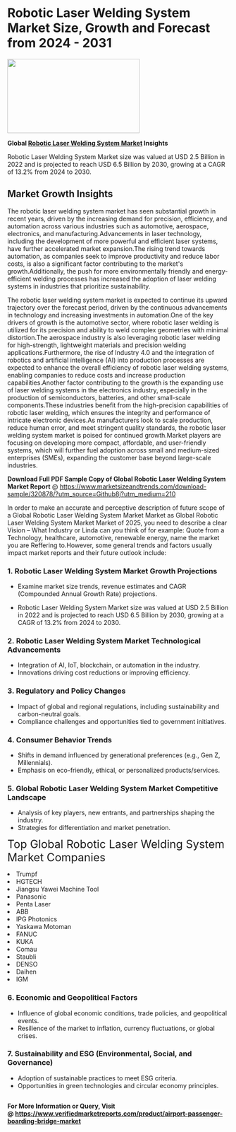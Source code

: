 <H1>Robotic Laser Welding System Market Size, Growth and Forecast from 2024 - 2031</H1><img class="aligncenter size-medium wp-image-584254" src="https://thirdeyenews.in/wp-content/uploads/2024/09/Global-Market-Research-300x168.jpeg" alt="" width="300" height="168" /><p><strong>Global&nbsp;<a href="https://www.marketsizeandtrends.com/download-sample/320878/?utm_source=Github8j?utm_medium=210">Robotic Laser Welding System Market</a> Insights</strong></p><p>Robotic Laser Welding System Market size was valued at USD 2.5 Billion in 2022 and is projected to reach USD 6.5 Billion by 2030, growing at a CAGR of 13.2% from 2024 to 2030.</p><p><h2>Market Growth Insights</h2> <p>The robotic laser welding system market has seen substantial growth in recent years, driven by the increasing demand for precision, efficiency, and automation across various industries such as automotive, aerospace, electronics, and manufacturing.Advancements in laser technology, including the development of more powerful and efficient laser systems, have further accelerated market expansion.The rising trend towards automation, as companies seek to improve productivity and reduce labor costs, is also a significant factor contributing to the market's growth.Additionally, the push for more environmentally friendly and energy-efficient welding processes has increased the adoption of laser welding systems in industries that prioritize sustainability.</p> <p>The robotic laser welding system market is expected to continue its upward trajectory over the forecast period, driven by the continuous advancements in technology and increasing investments in automation.One of the key drivers of growth is the automotive sector, where robotic laser welding is utilized for its precision and ability to weld complex geometries with minimal distortion.The aerospace industry is also leveraging robotic laser welding for high-strength, lightweight materials and precision welding applications.Furthermore, the rise of Industry 4.0 and the integration of robotics and artificial intelligence (AI) into production processes are expected to enhance the overall efficiency of robotic laser welding systems, enabling companies to reduce costs and increase production capabilities.Another factor contributing to the growth is the expanding use of laser welding systems in the electronics industry, especially in the production of semiconductors, batteries, and other small-scale components.These industries benefit from the high-precision capabilities of robotic laser welding, which ensures the integrity and performance of intricate electronic devices.As manufacturers look to scale production, reduce human error, and meet stringent quality standards, the robotic laser welding system market is poised for continued growth.Market players are focusing on developing more compact, affordable, and user-friendly systems, which will further fuel adoption across small and medium-sized enterprises (SMEs), expanding the customer base beyond large-scale industries.<p><span class=""><strong>Download Full PDF Sample Copy of Global Robotic Laser Welding System Market Report</strong> @ <a href="https://www.marketsizeandtrends.com/download-sample/320878/?utm_source=Github8j?utm_medium=210" target="_blank">https://www.marketsizeandtrends.com/download-sample/320878/?utm_source=Github8j?utm_medium=210</a></span></p><p>In order to make an accurate and perceptive description of future scope of a Global&nbsp;Robotic Laser Welding System Market Market as Global&nbsp;Robotic Laser Welding System Market Market of 2025, you need to describe a clear Vision &ndash; What Industry or Linda can you think of for example: Quote from a Technology, healthcare, automotive, renewable energy, name the market you are Reffering to.However, some general trends and factors usually impact market reports and their future outlook include:</p><h3>1.&nbsp;<strong>Robotic Laser Welding System Market Growth Projections</strong></h3><ul><li>Examine market size trends, revenue estimates and CAGR (Compounded Annual Growth Rate) projections.</li><li><p>Robotic Laser Welding System Market size was valued at USD 2.5 Billion in 2022 and is projected to reach USD 6.5 Billion by 2030, growing at a CAGR of 13.2% from 2024 to 2030.</p></li></ul><h3>2.&nbsp;<strong>Robotic Laser Welding System Market Technological Advancements</strong></h3><ul><li>Integration of AI, IoT, blockchain, or automation in the industry.</li><li>Innovations driving cost reductions or improving efficiency.</li></ul><h3>3.&nbsp;<strong>Regulatory and Policy Changes</strong></h3><ul><li>Impact of global and regional regulations, including sustainability and carbon-neutral goals.</li><li>Compliance challenges and opportunities tied to government initiatives.</li></ul><h3>4.&nbsp;<strong>Consumer Behavior Trends</strong></h3><ul><li>Shifts in demand influenced by generational preferences (e.g., Gen Z, Millennials).</li><li>Emphasis on eco-friendly, ethical, or personalized products/services.</li></ul><h3>5.&nbsp;<strong>Global Robotic Laser Welding System Market Competitive Landscape</strong></h3><ul><li>Analysis of key players, new entrants, and partnerships shaping the industry.</li><li>Strategies for differentiation and market penetration.</li></ul><p data-pm-slice="1 1 []"><span style="color: inherit; font-family: inherit; font-size: 25px;">Top Global Robotic Laser Welding System Market Companies</span></p><div class="" data-test-id=""><p><li>Trumpf</li><li> HGTECH</li><li> Jiangsu Yawei Machine Tool</li><li> Panasonic</li><li> Penta Laser</li><li> ABB</li><li> IPG Photonics</li><li> Yaskawa Motoman</li><li> FANUC</li><li> KUKA</li><li> Comau</li><li> Staubli</li><li> DENSO</li><li> Daihen</li><li> IGM</li></p></div><h3>6.&nbsp;<strong>Economic and Geopolitical Factors</strong></h3><ul><li>Influence of global economic conditions, trade policies, and geopolitical events.</li><li>Resilience of the market to inflation, currency fluctuations, or global crises.</li></ul><h3>7.&nbsp;<strong>Sustainability and ESG (Environmental, Social, and Governance)</strong></h3><ul><li>Adoption of sustainable practices to meet ESG criteria.</li><li>Opportunities in green technologies and circular economy principles.</li></ul><h2><strong style="font-size: 14px;">For More Information or Query, Visit @&nbsp;</strong><a style="background-color: #ffffff; font-size: 14px;" href="https://www.marketsizeandtrends.com/report/robotic-laser-welding-system-market/" target="_blank">https://www.verifiedmarketreports.com/product/airport-passenger-boarding-bridge-market</a></h2>